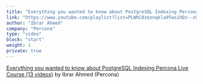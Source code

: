 ```yaml
---
title: "Everything you wanted to know about PostgreSQL Indexing Percona Live Course (13 videos)"
link: "https://www.youtube.com/playlist?list=PLWhC0zeznqkla9TwsihDz--n5c0Ik6YgS"
author: "Ibrar Ahmed"
company: "Percona"
type: "video"
block: "start"
weight: 1
private: true
---
```


[Everything you wanted to know about PostgreSQL Indexing Percona Live Course (13 videos)](https://www.youtube.com/playlist?list=PLWhC0zeznqkla9TwsihDz--n5c0Ik6YgS) by Ibrar Ahmed (Percona)